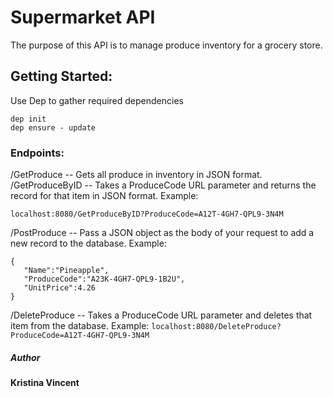 # Supermarket API

The purpose of this API is to manage produce inventory for a grocery store.

## Getting Started:
Use Dep to gather required dependencies
 ```
 dep init
 dep ensure - update
 ```
 
### Endpoints:
/GetProduce  --  Gets all produce in inventory in JSON format.
/GetProduceByID -- Takes a ProduceCode URL parameter and returns the record for that item in JSON format.
Example: 
```
localhost:8080/GetProduceByID?ProduceCode=A12T-4GH7-QPL9-3N4M
```

/PostProduce -- Pass a JSON object as the body of your request to add a new record to the database.
Example:
```
{  
   "Name":"Pineapple",
   "ProduceCode":"A23K-4GH7-QPL9-1B2U",
   "UnitPrice":4.26
}
```

/DeleteProduce -- Takes a ProduceCode URL parameter and deletes that item from the database.
Example:
```localhost:8080/DeleteProduce?ProduceCode=A12T-4GH7-QPL9-3N4M```

##### Author
**Kristina Vincent** 